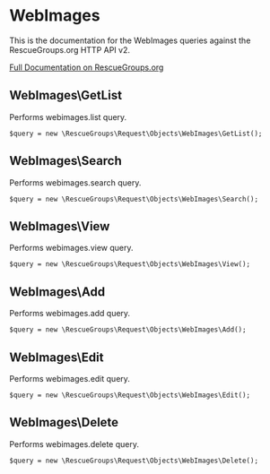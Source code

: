 # WebImages

This is the documentation for the WebImages queries against the RescueGroups.org HTTP API v2.

[Full Documentation on RescueGroups.org](https://userguide.rescuegroups.org/display/APIDG/Object+definitions#Objectdefinitions-)

## WebImages\GetList

Performs webimages.list query.

    $query = new \RescueGroups\Request\Objects\WebImages\GetList();


## WebImages\Search

Performs webimages.search query.

    $query = new \RescueGroups\Request\Objects\WebImages\Search();


## WebImages\View

Performs webimages.view query.

    $query = new \RescueGroups\Request\Objects\WebImages\View();


## WebImages\Add

Performs webimages.add query.

    $query = new \RescueGroups\Request\Objects\WebImages\Add();


## WebImages\Edit

Performs webimages.edit query.

    $query = new \RescueGroups\Request\Objects\WebImages\Edit();


## WebImages\Delete

Performs webimages.delete query.

    $query = new \RescueGroups\Request\Objects\WebImages\Delete();



